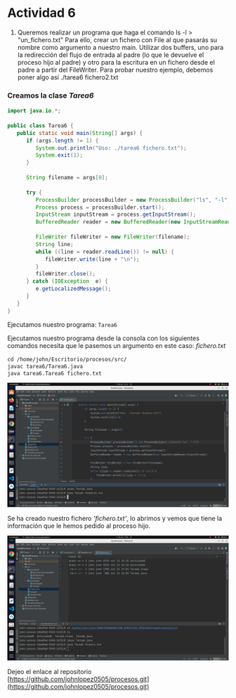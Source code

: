 # Actividad 6

1. Queremos realizar un programa que haga el comando ls -l > "un_fichero.txt"
   Para ello, crear un fichero con File al que pasarás su nombre como argumento a nuestro main.
   Utilizar dos buffers, uno para la redirección del flujo de entrada al padre (lo que le devuelve el proceso hijo al padre) y otro para la escritura en un fichero desde el padre a partir del FileWriter.
   Para probar nuestro ejemplo, debemos poner algo así ./tarea6 fichero2.txt

### Creamos la clase *Tarea6*

```java
import java.io.*;

public class Tarea6 {
   public static void main(String[] args) {
      if (args.length != 1) {
         System.out.println("Uso: ./tarea6 fichero.txt");
         System.exit(1);
      }

      String filename = args[0];

      try {
         ProcessBuilder processBuilder = new ProcessBuilder("ls", "-l");
         Process process = processBuilder.start();
         InputStream inputStream = process.getInputStream();
         BufferedReader reader = new BufferedReader(new InputStreamReader(inputStream));

         FileWriter fileWriter = new FileWriter(filename);
         String line;
         while ((line = reader.readLine()) != null) {
            fileWriter.write(line + "\n");
         }
         fileWriter.close();
      } catch (IOException  e) {
         e.getLocalizedMessage();
      }
   }
}
```


Ejecutamos nuestro programa: `Tarea6`   

Ejecutamos nuestro programa desde la consola con los siguientes comandos
necesita que le pasemos un argumento en este caso: *fichero.txt*

```shell
cd /home/john/Escritorio/procesos/src/      
javac tarea6/Tarea6.java              
java tarea6.Tarea6 fichero.txt

```

![img3](../recursos/img3.png)

Se ha creado nuestro fichero *'fichero.txt'*, lo abrimos y vemos que
tiene la información que le hemos pedido al proceso hijo.


![img4](../recursos/img4.png)

Dejeo el enlace al repositorio
[https://github.com/johnlopez0505/procesos.git](https://github.com/johnlopez0505/procesos.git)